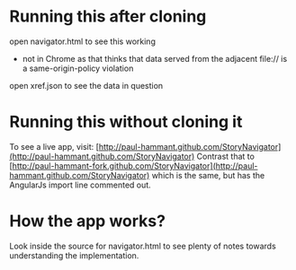 # Running this after cloning

open navigator.html to see this working 

   - not in Chrome as that thinks that data served from the adjacent file:// is a same-origin-policy violation

open xref.json to see the data in question

# Running this without cloning it

To see a live app, visit: [http://paul-hammant.github.com/StoryNavigator](http://paul-hammant.github.com/StoryNavigator)
Contrast that to  [http://paul-hammant-fork.github.com/StoryNavigator](http://paul-hammant.github.com/StoryNavigator) which is the same, but has the AngularJs import line commented out.

# How the app works?

Look inside the source for navigator.html to see plenty of notes towards understanding the implementation.
